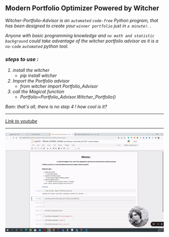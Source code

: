## Modern Portfolio Optimizer Powered by Witcher 

<i>Witcher-Portfolio-Advisor is an ```automated``` ```code-free``` Python program, that has been designed to create your ```winner portfolio``` just in ```a minute!```. . <i>

Anyone with basic programming knowledge and ```no math and statistic background``` could take advantage of the witcher portfolio advisor as it is a ```no-code``` ```automated``` python tool. 

### steps to use : 
1.  install the witcher
    -  pip install witcher
2.  Import the Portfolio advisor
    -  from witcher import Portfolio_Advisor
3.  call the Magical function
    -  Portfolio=Portfolio_Advisor.Witcher_Portfolio()

Bam: that's all, there is no step 4 ! how cool is it?

<hr>
<a href="https://www.youtube.com/watch?v=Bo4tfIt-8H0">Link to youtube </a>   
    
<hr>
    

![Witcher_Portfolio_advisor](https://github.com/BabakEA/witcher/blob/master/Modern_portfolio/Witcher_portfolio_advisor.gif)
